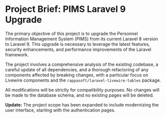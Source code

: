 # Project Brief: PIMS Laravel 9 Upgrade

The primary objective of this project is to upgrade the Personnel Information Management System (PIMS) from its current Laravel 8 version to Laravel 9. This upgrade is necessary to leverage the latest features, security enhancements, and performance improvements of the Laravel framework.

The project involves a comprehensive analysis of the existing codebase, a careful update of all dependencies, and a thorough refactoring of any components affected by breaking changes, with a particular focus on Livewire components and the `rappasoft/laravel-livewire-tables` package.

All modifications will be strictly for compatibility purposes. No changes will be made to the database schema, and no existing pages will be deleted.

**Update:** The project scope has been expanded to include modernizing the user interface, starting with the authentication pages.
